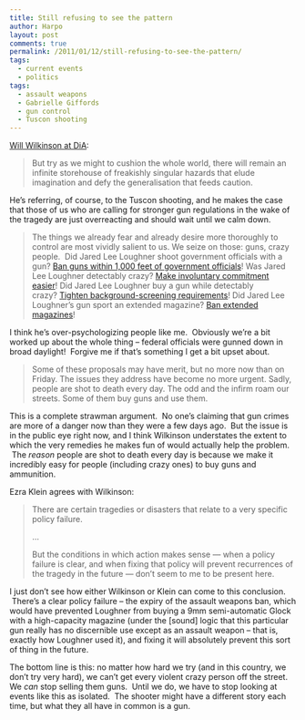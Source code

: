 ```yaml
---
title: Still refusing to see the pattern
author: Harpo
layout: post
comments: true
permalink: /2011/01/12/still-refusing-to-see-the-pattern/
tags:
  - current events
  - politics
tags:
  - assault weapons
  - Gabrielle Giffords
  - gun control
  - Tuscon shooting
---
```

<a href="http://www.economist.com/blogs/democracyinamerica/2011/01/shooting_gabrielle_giffords" target="_blank">Will Wilkinson at DiA</a>:

> But try as we might to cushion the whole world, there will remain an infinite storehouse of freakishly singular hazards that elude imagination and defy the generalisation that feeds caution.

He&#8217;s referring, of course, to the Tuscon shooting, and he makes the case that those of us who are calling for stronger gun regulations in the wake of the tragedy are just overreacting and should wait until we calm down.

> The things we already fear and already desire more thoroughly to control are most vividly salient to us. We seize on those: guns, crazy people.  Did Jared Lee Loughner shoot government officials with a gun? [Ban guns within 1,000 feet of government officials][1]! Was Jared Lee Loughner detectably crazy? [Make involuntary commitment easier][2]! Did Jared Lee Loughner buy a gun while detectably crazy? [Tighten background-screening requirements][3]! Did Jared Lee Loughner&#8217;s gun sport an extended magazine? [Ban extended magazines][4]!

I think he&#8217;s over-psychologizing people like me.  Obviously we&#8217;re a bit worked up about the whole thing – federal officials were gunned down in broad daylight!  Forgive me if that&#8217;s something I get a bit upset about.

> Some of these proposals may have merit, but no more now than on Friday. The issues they address have become no more urgent. Sadly, people are shot to death every day. The odd and the infirm roam our streets. Some of them buy guns and use them.

This is a complete strawman argument.  No one&#8217;s claiming that gun crimes are more of a danger now than they were a few days ago.  But the issue is in the public eye right now, and I think Wilkinson understates the extent to which the very remedies he makes fun of would actually help the problem.  The *reason* people are shot to death every day is because we make it incredibly easy for people (including crazy ones) to buy guns and ammunition.

Ezra Klein agrees with Wilkinson:

> There are certain tragedies or disasters that relate to a very specific policy failure.
> 
> &#8230;
> 
> But the conditions in which action makes sense &#8212; when a policy failure is clear, and when fixing that policy will prevent recurrences of the tragedy in the future &#8212; don&#8217;t seem to me to be present here.

I just don&#8217;t see how either Wilkinson or Klein can come to this conclusion.  There&#8217;s a clear policy failure – the expiry of the assault weapons ban, which would have prevented Loughner from buying a 9mm semi-automatic Glock with a high-capacity magazine (under the [sound] logic that this particular gun really has no discernible use except as an assault weapon – that is, exactly how Loughner used it), and fixing it will absolutely prevent this sort of thing in the future.

The bottom line is this: no matter how hard we try (and in this country, we don&#8217;t try very hard), we can&#8217;t get every violent crazy person off the street. We *can* stop selling them guns.  Until we do, we have to stop looking at events like this as isolated.  The shooter might have a different story each time, but what they all have in common is a gun.

 [1]: http://www.politico.com/news/stories/0111/47428.html
 [2]: http://www.tnr.com/blog/william-galston/81228/the-tucson-shooter-and-the-case-involuntary-commitment
 [3]: http://www.nydailynews.com/ny_local/2011/01/11/2011-01-11_gifford_assassination_attempt_bloomberg_calls_for_tougher_gunpurchasing_backgrou.html
 [4]: http://www.boston.com/bostonglobe/editorial_opinion/editorials/articles/2011/01/12/one_simple_response_ban_extended_ammo_clips/